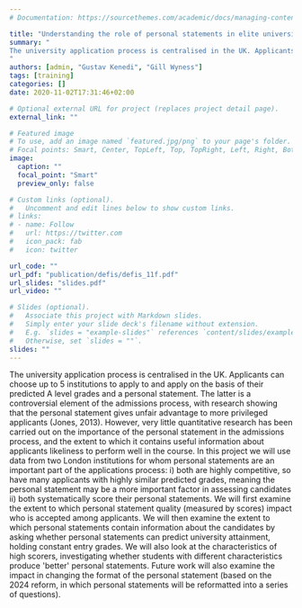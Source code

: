 ```yaml
---
# Documentation: https://sourcethemes.com/academic/docs/managing-content/

title: "Understanding the role of personal statements in elite university admissions"
summary: "
The university application process is centralised in the UK. Applicants can choose up to 5 institutions to apply to and apply on the basis of their predicted A level grades and a personal statement. The latter is a controversial element of the admissions process, with research showing that the personal statement gives unfair advantage to more privileged applicants (Jones, 2013). However, very little quantitative research has been carried out on the importance of the personal statement in the admissions process, and the extent to which it contains useful information about applicants likeliness to perform well in the course. In this project we will use data from two London institutions for whom personal statements are an important part of the applications process: i) both are highly competitive, so have many applicants with highly similar predicted grades, meaning the personal statement may be a more important factor in assessing candidates ii) both systematically score their personal statements. We will first examine the extent to which personal statement quality (measured by scores) impact who is accepted among applicants. We will then examine the extent to which personal statements contain information about the candidates by asking whether personal statements can predict university attainment, holding constant entry grades. We will also look at the characteristics of high scorers, investigating whether students with different characteristics produce 'better' personal statements. Future work will also examine the impact in changing the format of the personal statement (based on the 2024 reform, in which personal statements will be reformatted into a series of questions).
"
authors: [admin, "Gustav Kenedi", "Gill Wyness"]
tags: [training]
categories: []
date: 2020-11-02T17:31:46+02:00

# Optional external URL for project (replaces project detail page).
external_link: ""

# Featured image
# To use, add an image named `featured.jpg/png` to your page's folder.
# Focal points: Smart, Center, TopLeft, Top, TopRight, Left, Right, BottomLeft, Bottom, BottomRight.
image:
  caption: ""
  focal_point: "Smart"
  preview_only: false

# Custom links (optional).
#   Uncomment and edit lines below to show custom links.
# links:
# - name: Follow
#   url: https://twitter.com
#   icon_pack: fab
#   icon: twitter

url_code: ""
url_pdf: "publication/defis/defis_11f.pdf"
url_slides: "slides.pdf"
url_video: ""

# Slides (optional).
#   Associate this project with Markdown slides.
#   Simply enter your slide deck's filename without extension.
#   E.g. `slides = "example-slides"` references `content/slides/example-slides.md`.
#   Otherwise, set `slides = ""`.
slides: ""
---
```


The university application process is centralised in the UK. Applicants can choose up to 5 institutions to apply to and apply on the basis of their predicted A level grades and a personal statement. The latter is a controversial element of the admissions process, with research showing that the personal statement gives unfair advantage to more privileged applicants (Jones, 2013). However, very little quantitative research has been carried out on the importance of the personal statement in the admissions process, and the extent to which it contains useful information about applicants likeliness to perform well in the course. In this project we will use data from two London institutions for whom personal statements are an important part of the applications process: i) both are highly competitive, so have many applicants with highly similar predicted grades, meaning the personal statement may be a more important factor in assessing candidates ii) both systematically score their personal statements. We will first examine the extent to which personal statement quality (measured by scores) impact who is accepted among applicants. We will then examine the extent to which personal statements contain information about the candidates by asking whether personal statements can predict university attainment, holding constant entry grades. We will also look at the characteristics of high scorers, investigating whether students with different characteristics produce 'better' personal statements. Future work will also examine the impact in changing the format of the personal statement (based on the 2024 reform, in which personal statements will be reformatted into a series of questions).
